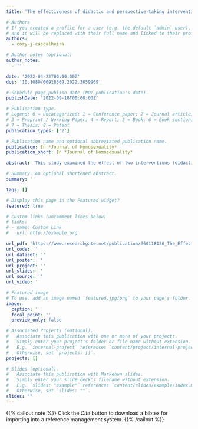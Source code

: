 ```yaml
---
title: 'The effectiveness of didactic and perspective-taking interventions on reducing multiple dimensions of heterosexism'

# Authors
# If you created a profile for a user (e.g. the default `admin` user), write the username (folder name) here
# and it will be replaced with their full name and linked to their profile.
authors:
  - cory-j-cascalheira

# Author notes (optional)
author_notes:
  - ''

date: '2022-04-22T00:00:00Z'
doi: '10.1080/00918369.2022.2059969'

# Schedule page publish date (NOT publication's date).
publishDate: '2022-09-18T00:00:00Z'

# Publication type.
# Legend: 0 = Uncategorized; 1 = Conference paper; 2 = Journal article;
# 3 = Preprint / Working Paper; 4 = Report; 5 = Book; 6 = Book section;
# 7 = Thesis; 8 = Patent
publication_types: ['2']

# Publication name and optional abbreviated publication name.
publication: In *Journal of Homosexuality*
publication_short: In *Journal of Homosexuality*

abstract: 'This study examined the effect of two interventions (didactic and perspective-taking) on five dimensions of heterosexism (hostile, aversive, amnestic, paternalistic, and positive stereotypic). Participants were 117 undergraduate students, randomly assigned to one of three groups in this posttest-only control group experiment. After the intervention, the participants completed measures of sexual prejudice, right-wing authoritarianism (RWA), gender role beliefs (GRB), and a demographic questionnaire. Results from the first step of hierarchical regression models showed that RWA and GRB were significantly predictive of all dimensions of heterosexism except for positive stereotypic, accounting for 13.8% to 56.7% of the variance. This suggests that interventions targeting sexual prejudice should examine both variables. When between-group comparisons were added during the second step, the didactic intervention in comparison with the control group was significantly predictive of lower paternalistic heterosexism; the perspective-taking intervention in comparison with the control group was significantly predictive of lower positive stereotypic heterosexism.'

# Summary. An optional shortened abstract.
summary: ''

tags: []

# Display this page in the Featured widget?
featured: true

# Custom links (uncomment lines below)
# links:
# - name: Custom Link
#   url: http://example.org

url_pdf: 'https://www.researchgate.net/publication/360118126_The_Effectiveness_of_Didactic_and_Perspective-Taking_Interventions_on_Reducing_Multiple_Dimensions_of_Heterosexism'
url_code: ''
url_dataset: ''
url_poster: ''
url_project: ''
url_slides: ''
url_source: ''
url_video: ''

# Featured image
# To use, add an image named `featured.jpg/png` to your page's folder.
image:
  caption: ''
  focal_point: ''
  preview_only: false

# Associated Projects (optional).
#   Associate this publication with one or more of your projects.
#   Simply enter your project's folder or file name without extension.
#   E.g. `internal-project` references `content/project/internal-project/index.md`.
#   Otherwise, set `projects: []`.
projects: []

# Slides (optional).
#   Associate this publication with Markdown slides.
#   Simply enter your slide deck's filename without extension.
#   E.g. `slides: "example"` references `content/slides/example/index.md`.
#   Otherwise, set `slides: ""`.
slides: ""
---
```


{{% callout note %}}
Click the _Cite_ button to download a bibtex for importing into a reference management system.
{{% /callout %}}
